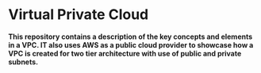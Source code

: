 # Virtual Private Cloud

**This repository contains a description of the key concepts and elements in a VPC. IT also uses AWS as a public cloud provider to showcase how a VPC is created for two tier architecture with use of public and private subnets.**


